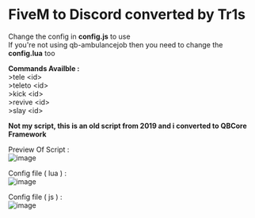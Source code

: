 # FiveM to Discord converted by Tr1s <br>

Change the config in **__config.js__** to use <br>
If you're not using qb-ambulancejob then you need to change the __**__config.lua__**__ too

**Commands Availble :**<br>
\>tele \<id> <x> <y> <z><br>
\>teleto \<id> <location><br>
\>kick \<id><br>
\>revive \<id><br>
\>slay \<id><br>

**Not my script, this is an old script from 2019 and i converted to QBCore Framework** <br>

Preview Of Script : <br>![image](https://user-images.githubusercontent.com/71917288/176861223-fab7923d-6026-441e-8a9b-f1d00113c755.png)

Config file ( lua ) : <br>![image](https://user-images.githubusercontent.com/71917288/176861462-57d9587a-acae-4021-8827-2efd44b6ee0a.png)

Config file ( js ) : <br>![image](https://user-images.githubusercontent.com/71917288/176861848-b2d77f5f-45dd-44c6-b6c7-cb760bcc67e7.png)
